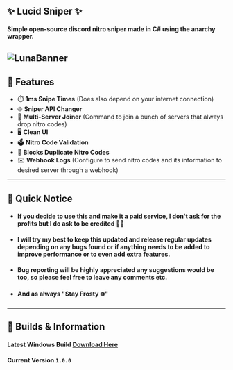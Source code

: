## ✨ Lucid Sniper ✨
#### Simple **open-source** discord nitro sniper made in **C#** using the anarchy wrapper.
![LunaBanner](https://user-images.githubusercontent.com/73559155/141868864-948c59fa-8f2b-49d7-a7ff-5ae837496f93.png)
---------------------------
## 📃 Features
- ⏱️ **1ms Snipe Times** (Does also depend on your internet connection)
- 🌐 **Sniper API Changer**
- 👥 **Multi-Server Joiner** (Command to join a bunch of servers that always drop nitro codes)
- 🖥️ **Clean UI**
- 🗳️ **Nitro Code Validation**
- 🔐 **Blocks Duplicate Nitro Codes**
- ✉️ **Webhook Logs** (Configure to send nitro codes and its information to desired server through a webhook)
---------------------------
## 🚨 Quick Notice
- #### If you decide to use this and make it a paid service, I don't ask for the profits but I do ask to be credited 🤷‍♂️
- #### I will try my best to keep this updated and release regular updates depending on any bugs found or if anything needs to be added to improve performance or to even add extra features.
- #### Bug reporting will be highly appreciated any suggestions would be too, so please feel free to leave any comments etc.
- #### And as always "Stay Frosty ❄️"
---------------------------
## 📣 Builds & Information
#### Latest Windows Build [Download Here](https://github.com/Exodus-20-2/Lucid/releases/download/v1.0/lucid.exe)
#### Current Version `1.0.0`
